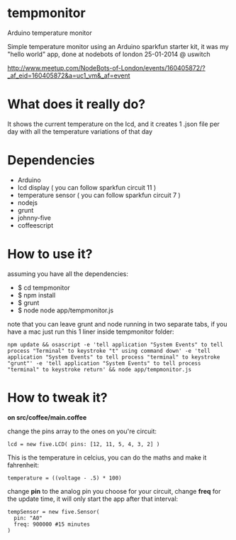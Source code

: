 tempmonitor
===========

Arduino temperature monitor

Simple temperature monitor using an Arduino sparkfun starter kit, it was my "hello world" app, done at nodebots of london 25-01-2014 @ uswitch

http://www.meetup.com/NodeBots-of-London/events/160405872/?_af_eid=160405872&a=uc1_vm&_af=event



What does it really do?
===========

It shows the current temperature on the lcd, and it creates 1 .json file per day with all the temperature variations of that day


Dependencies
===========

- Arduino 
- lcd display ( you can follow sparkfun circuit 11 )
- temperature sensor ( you can follow sparkfun circuit 7 )
- nodejs
- grunt
- johnny-five
- coffeescript


How to use it?
===========

assuming you have all the dependencies:
- $ cd tempmonitor
- $ npm install
- $ grunt 
- $ node node app/tempmonitor.js

note that you can leave grunt and node running in two separate tabs, if you have a mac just run this 1 liner inside tempmonitor folder:

    npm update && osascript -e 'tell application "System Events" to tell process "Terminal" to keystroke "t" using command down' -e 'tell application "System Events" to tell process "terminal" to keystroke "grunt"' -e 'tell application "System Events" to tell process "terminal" to keystroke return' && node app/tempmonitor.js


How to tweak it?
===========

**on src/coffee/main.coffee**


change the pins array to the ones on you're circuit:

    lcd = new five.LCD( pins: [12, 11, 5, 4, 3, 2] )
    

This is the temperature in celcius, you can do the maths and make it fahrenheit:

    temperature = ((voltage - .5) * 100)


change **pin** to the analog pin you choose for your circuit,
change **freq** for the update time, it will only start the app after that interval:

    tempSensor = new five.Sensor(
      pin: "A0"
      freq: 900000 #15 minutes
    )
    

